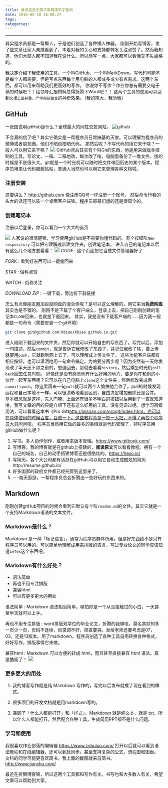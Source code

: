 ```yaml
---
title: 谁说这些东西只有程序员才能玩
date: 2016-05-10 16:00:27
tags:
categories:
---
```

---

其实程序员都是一帮懒人，于是他们创造了各种懒人神器。
刚刚开始写博客，发了些文章让家人亲戚看到了，本着对我的关心和支持都转发关注点赞了。然而我知道，他们大部人都不知道我在说什么。所以想写一点，大家都可以看懂又不失逼格的。

<!--  more-->

我决定介绍下我使用的工具。一个叫GitHub，一个叫MarkDown。写代码可能不是每个人都需要，但是写点东西每个用电脑的人都或多或少有点需求。这两个东西，都可以用来帮助我们更高效的写作。
你说你不写作？作业你总有需要交电子稿的时候吧？！给领导汇报材料总得折腾下Word吧？！
这两个工具的使用可以达到`文理工医并重，产学用研结合`的神奇效果。（我的南大，我骄傲）
## GitHub
一张图说明gitHub是什么？全球最大的同性交友网站。
![github](https://image.kbiao.me/16-5-10/14771996.jpg)

不会真的信了吧？其实它确实是一帮程序员日常搞基的天堂。可以理解为程序员的微博或者朋友圈，他们不晒自拍晒代码。
那然后呢？不写代码的用它来干啥？一般人可以用它来干嘛？
![](https://image.kbiao.me/16-5-10/84260051.jpg)
GitHub背后其实有个叫Git的东西，他是用来做版本控制的工具。写论文，一稿、二稿地改，每次改了啥，电脑里备份了一堆文件，找的时候是不是很头大。git就是一个时光机可以随时把文件带回历史的某个版本。程序员用来让代码服服帖帖，普通人当然也可以用它来管理各种文档啦。

### 注册安装
这要讲么？ http://github.com  像注册QQ号一样注册一个账号。
然后命令行看的头大的话还可以装一个桌面客户端嘛。程序员哥哥们想的还是很周全的。

### 创建笔记本
注册以后登录，你可以看到一个大大的首页

![](https://image.kbiao.me/16-5-10/446648.jpg)
人家说的很清楚嘛，学习使用gitHub是不需要你懂代码的。有个按钮叫`New respository`  可以把它理解成新建文件夹，创建笔记本。
进入自己的笔记本以后有这么几个地方要看看：
![](https://image.kbiao.me/16-5-10/43843159.jpg)
*CODE*
:    这个页面把它当成文件管理器好了

*FORK*
:    看到好东西可以一键偷回来

*STAR*
:    俗称点赞

*WATCH*
:    俗称关注

*DOWNLOAD ZIP*
:    一键下载，旁边有下载链接

怎么有点像朋友圈加百度网盘的混合体呢？是可以这么理解的。用它来当**免费网盘**其实也是不错的。
刚刚不是下载了个客户端么，登录上去，把自己刚刚创建的笔记本`CLONE`回来，也就是下载回来。
其实，我是没有下载客户端的……因为我一般都是一句命令（需要安装一个git环境）
```bash
git clone git@github.com:kbiao/kbiao.github.io.git
```
进入刚刚下载回来的文件夹，然后你就可以开始自由的写东西了。写完以后，添加一句描述，然后`commit`，就是告诉它我修改了东西了，并记住我改了啥，要上传就要用`push`，它就跑到网上去了，可以理解成上传文件了。
这些功能客户端都有相应按钮，也可以潇洒地用一句命令搞定。为啥要分两步呢？因为突然有一天你发现改了半天还不如之前的，想退回去，那就去看看`history`，然后乘坐时光机`roll back`回去任意时刻。
好像还是没有感觉他有什么好用的地方，要是你在和别的小伙伴一起写东西呢？它可以在自己电脑上`clone`这个文件夹，然后修改完成后`commit`+`push`。你这里再来一句`pull`就可以两个人愉快地合作了。pull的时候发现远程和自己本地不一样，可以很清晰地看到区别，自由决定增加删除还是合并。
基本概念就是这样，先入门嘛，上面还有很多不明白的按钮以后用到了一查就知道喽，我写文章的目的只是介绍下还有这么好用的工具，没有见识过呢。想学习高级用法，可以看看这本书《Pro Git》http://iissnan.com/progit/index.html，也可以在具体使用的时候百度，谷歌一下。这些教程真是一抓一大把，不懂了再找个程序员大哥问问呗。
程序员当然用它做的最多的事情就是代码管理了，非程序员用gitHub做什么呢？

 1. 写书。多人协作创作，或者用来版本管理。https://www.gitbook.com/
 2. 写博客。我的博客就是在github上搭建的，**阅读原文**可以看看教程。拥有一个自己的域名，自己的动手搭建博客还是很酷炫的。https://hexo.io/
 3. 写简历。各个大公司都有活跃在gitHub.可以用它自动生成酷炫的简历http://resume.github.io/
 4. 好多国家的政府文件都已经托管到这里来了。
 5. ·····每天逛逛，一帮程序员总会折腾出一些好玩的东西来的。

## Markdown
刚刚创建gitHub项目的时候会看到它默认有个叫`readme.md`的文件。其实它就是一个支持Markdown语法的文本文件。
### Markdown是什么？
Markdown 是一种「标记语言」，通常为程序员群体所用。但是好东西绝不是只有程序员可以用的。可以简单地理解成用来排版的语言，写过专业论文的同学应该知道`LeTex`这个东西吧。

### Markdown有什么好处？

 - 语法简单 
 - 再也不用专注排版 
 - 兼容html 
 - 可以有更多更大的用处

语法简单
:    Markdown 语法相当简单，哪怕你是一个从没接触过的小白，一天甚至半天就可以上手。

再也不用专注排版
:    word排版双学位的毕业论文，折腾的我够呛。莫名其妙的多一页少一页，页码不连续，目录调不好，简直要哭。发给老师还要考虑是07，03，还是13版本。用了markdown，程序员创造了各种工具自用转换各种格式，好好写作，排版事情它来做。

兼容html
:    Markdown 可以方便的转成 html，而且甚至直接兼容 html 语法，真是酷毙了！
![](https://image.kbiao.me/16-5-10/77787373.jpg)
### 更多更大的用处
1. 我的博客写作就是纯 Markdown 写作的，写完以后发布就成了现在看到的样式。

2. 很多项目的开发文档就是用markdown写的。

3. 兼顾了「什么人都能打开」和「样式」。Markdown 就是纯文本，就是 txt，所以什么人都能打开。然后配合各种工具，生成简历PPT都不是什么问题。

### 学习和使用
我很喜欢作业部落的编辑器 https://www.zybuluo.com/
打开以后就可以看到语法教程和在线编辑器，还可以到处同步。甚至支持复杂的公式，流程图和图表。
文科的同学可能更喜欢简书，我上面的截图就来自简书。http://www.jianshu.com/

最近在折腾博客嘛，所以这两个工具都和写作有关。书写也和大多数人有关，希望文章可以帮助到大家。

  
